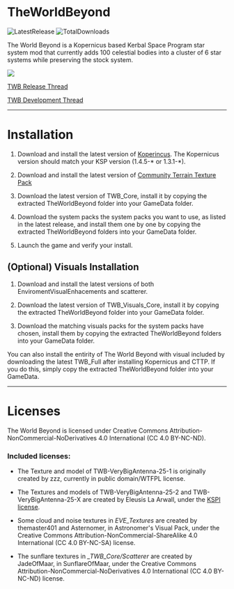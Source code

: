 # TheWorldBeyond

![LatestRelease](https://img.shields.io/github/release/TheProtagonists/TheWorldBeyond.svg?style=for-the-badge)
![TotalDownloads](https://img.shields.io/github/downloads/TheProtagonists/TheWorldBeyond/total.svg?style=for-the-badge)

The World Beyond is a Kopernicus based Kerbal Space Program star system mod that currently adds 100 celestial bodies into a cluster of 6 star systems while preserving the stock system. 

![](https://i.imgur.com/yO4kIGn.jpg)

[TWB Release Thread](https://forum.kerbalspaceprogram.com/index.php?/topic/175432-*)

[TWB Development Thread](https://forum.kerbalspaceprogram.com/index.php?/topic/167706-*)

----

# Installation

1. Download and install the latest version of [Koperincus](https://github.com/Kopernicus/Kopernicus/releases/). The Kopernicus version should match your KSP version (1.4.5-* or 1.3.1-*).

2. Download and install the latest version of [Community Terrain Texture Pack](https://github.com/Galileo88/Community-Terrain-Texture-Pack/releases)

3. Download the latest version of TWB_Core, install it by copying the extracted TheWorldBeyond folder into your GameData folder.

4. Download the system packs the system packs you want to use, as listed in the latest release, and install them one by one by copying the extracted TheWorldBeyond folders into your GameData folder.

5. Launch the game and verify your install.

## (Optional) Visuals Installation

1. Download and install the latest versions of both EnviromentVisualEnhacements and scatterer.

2. Download the latest version of TWB_Visuals_Core, install it by copying the extracted TheWorldBeyond folder into your GameData folder.

3. Download the matching visuals packs for the system packs have chosen, install them by copying the extracted TheWorldBeyond folders into your GameData folder.

You can also install the entirity of The World Beyond with visual included by downloading the latest TWB_Full after installing Kopernicus and CTTP. If you do this, simply copy the extracted TheWorldBeyond folder into your GameData.

----

# Licenses

The World Beyond is licensed under Creative Commons Attribution-NonCommercial-NoDerivatives 4.0 International (CC 4.0 BY-NC-ND).

### Included licenses:

* The Texture and model of TWB-VeryBigAntenna-25-1 is originally created by zzz, currently in public domain/WTFPL license.

* The Textures and models of TWB-VeryBigAntenna-25-2 and TWB-VeryBigAntenna-25-X are created by Eleusis La Arwall, under the [KSPI license](https://github.com/FractalUK/KSPInterstellar/blob/develop/FNPlugin/License.md).

* Some cloud and noise textures in *EVE_Textures* are created by themaster401 and Asternomer, in Astronomer's Visual Pack, under the Creative Commons Attribution-NonCommercial-ShareAlike 4.0 International (CC 4.0 BY-NC-SA) license.

* The sunflare textures in *_TWB_Core/Scatterer* are created by JadeOfMaar, in SunflareOfMaar, under the Creative Commons Attribution-NonCommercial-NoDerivatives 4.0 International (CC 4.0 BY-NC-ND) license.
